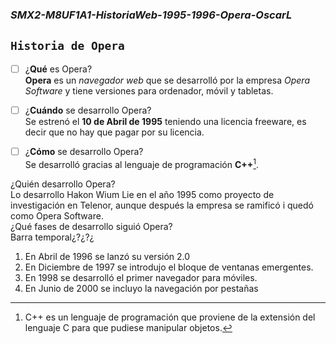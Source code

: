 ### **_SMX2-M8UF1A1-HistoriaWeb-1995-1996-Opera-OscarL_**

## `Historia de Opera`   
- [ ] ¿**Qué** es Opera?  
**Opera** es un *navegador web* que se desarrolló por la empresa *Opera Software* y tiene versiones para ordenador, móvil y tabletas.  
- [ ] ¿**Cuándo** se desarrollo Opera?  
Se estrenó el **10 de Abril de 1995** teniendo una licencia freeware, es decir que no hay que pagar por su licencia.  
- [ ] ¿**Cómo** se desarrollo Opera?  
Se desarrolló gracias al lenguaje de programación **C++**[^1].  


¿Quién desarrollo Opera?  
Lo desarrollo Hakon Wium Lie en el año 1995 como proyecto de investigación en Telenor, aunque después la empresa se ramificó i quedó como Opera Software.  
¿Qué fases de desarrollo siguió Opera?  
Barra temporal¿?¿?¿
1.  En Abril de 1996 se lanzó su versión 2.0  
2.  En Diciembre de 1997 se introdujo el bloque de ventanas emergentes.  
3.  En 1998 se desarrolló el primer navegador para móviles.  
4.  En Junio de 2000 se incluyo la navegación por pestañas  

[^1]: C++ es un lenguaje de programación que proviene de la extensión del lenguaje C para que pudiese manipular objetos.
